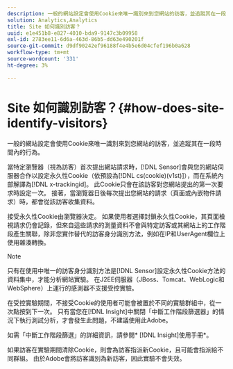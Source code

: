 ```yaml
---
description: 一般的網站設定會使用Cookie來唯一識別來到您網站的訪客，並追蹤其在一段時間內的行為。
solution: Analytics,Analytics
title: Site 如何識別訪客？
uuid: e1e451b8-e827-4010-bda9-9147c3b09958
exl-id: 2783ee11-6d6a-463d-86b5-dd63e490201f
source-git-commit: d9df90242ef96188f4e4b5e6d04cfef196b0a628
workflow-type: tm+mt
source-wordcount: '331'
ht-degree: 3%

---
```


# Site 如何識別訪客？{#how-does-site-identify-visitors}

一般的網站設定會使用Cookie來唯一識別來到您網站的訪客，並追蹤其在一段時間內的行為。

當特定瀏覽器（視為訪客）首次提出網站請求時，[!DNL Sensor]會與您的網站伺服器合作以設定永久性Cookie（依預設為[!DNL cs(cookie)(v1st)]），而在系統內部解譯為[!DNL x-trackingid]。 此Cookie只會在該訪客對您網站提出的第一次要求時設定一次。 接著，當瀏覽器日後每次提出您網站的請求（頁面或內嵌物件請求）時，都會從該訪客收集資料。

接受永久性Cookie由瀏覽器決定。 如果使用者選擇封鎖永久性Cookie，其頁面檢視請求仍會記錄，但來自這些請求的測量資料不會與特定訪客或其網站上的工作階段產生關聯，除非您實作替代的訪客身分識別方法，例如在IP和UserAgent欄位上使用雜湊轉換。

>[!NOTE]
>
>只有在使用中唯一的訪客身分識別方法是[!DNL Sensor]設定永久性Cookie方法的資料集中，才能分析網站實驗。 在J2EE伺服器（JBoss、Tomcat、WebLogic和WebSphere）上運行的感測器不支援受控實驗。

在受控實驗期間，不接受Cookie的使用者可能會被置於不同的實驗群組中，從一次點按到下一次。 只有當您在[!DNL Insight]中關閉「中斷工作階段篩選器」的情況下執行測試分析，才會發生此問題，不建議使用此Adobe。

如需「中斷工作階段篩選」的詳細資訊，請參閱* [!DNL Insight]使用手冊*。

如果訪客在實驗期間清除Cookie，則會為訪客指派新Cookie，且可能會指派給不同群組。 由於Adobe會將訪客識別為新訪客，因此實驗不會失效。
